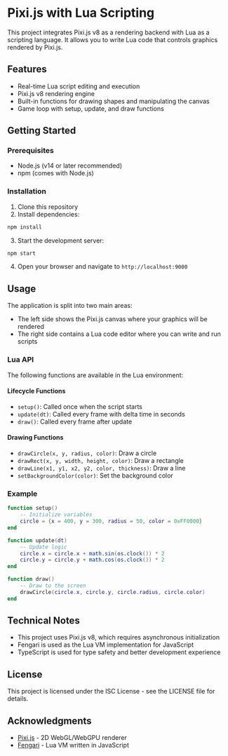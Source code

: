 # Pixi.js with Lua Scripting

This project integrates Pixi.js v8 as a rendering backend with Lua as a scripting language. It allows you to write Lua code that controls graphics rendered by Pixi.js.

## Features

- Real-time Lua script editing and execution
- Pixi.js v8 rendering engine
- Built-in functions for drawing shapes and manipulating the canvas
- Game loop with setup, update, and draw functions

## Getting Started

### Prerequisites

- Node.js (v14 or later recommended)
- npm (comes with Node.js)

### Installation

1. Clone this repository
2. Install dependencies:

```bash
npm install
```

3. Start the development server:

```bash
npm start
```

4. Open your browser and navigate to `http://localhost:9000`

## Usage

The application is split into two main areas:
- The left side shows the Pixi.js canvas where your graphics will be rendered
- The right side contains a Lua code editor where you can write and run scripts

### Lua API

The following functions are available in the Lua environment:

#### Lifecycle Functions

- `setup()`: Called once when the script starts
- `update(dt)`: Called every frame with delta time in seconds
- `draw()`: Called every frame after update

#### Drawing Functions

- `drawCircle(x, y, radius, color)`: Draw a circle
- `drawRect(x, y, width, height, color)`: Draw a rectangle
- `drawLine(x1, y1, x2, y2, color, thickness)`: Draw a line
- `setBackgroundColor(color)`: Set the background color

### Example

```lua
function setup()
    -- Initialize variables
    circle = {x = 400, y = 300, radius = 50, color = 0xFF0000}
end

function update(dt)
    -- Update logic
    circle.x = circle.x + math.sin(os.clock()) * 2
    circle.y = circle.y + math.cos(os.clock()) * 2
end

function draw()
    -- Draw to the screen
    drawCircle(circle.x, circle.y, circle.radius, circle.color)
end
```

## Technical Notes

- This project uses Pixi.js v8, which requires asynchronous initialization
- Fengari is used as the Lua VM implementation for JavaScript
- TypeScript is used for type safety and better development experience

## License

This project is licensed under the ISC License - see the LICENSE file for details.

## Acknowledgments

- [Pixi.js](https://pixijs.com/) - 2D WebGL/WebGPU renderer
- [Fengari](https://fengari.io/) - Lua VM written in JavaScript 